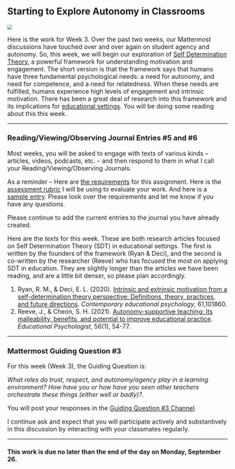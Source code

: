 ## Starting to Explore Autonomy in Classrooms

<img src="https://images.unsplash.com/photo-1455839717798-e304c6b75fee?ixlib=rb-1.2.1&ixid=MnwxMjA3fDB8MHxwaG90by1wYWdlfHx8fGVufDB8fHx8&auto=format&fit=crop&w=1171&q=80" style="zoom:67%;" />

Here is the work for Week 3. Over the past two weeks, our Mattermost discussions have touched over and over again on student agency and autonomy. So, this week, we will begin our exploration of [Self Determination Theory](https://selfdeterminationtheory.org), a powerful framework for understanding motivation and engagement. The short version is that the framework says that humans have three fundamental psychological needs: a need for autonomy, and need for competence, and a need for relatedness. When these needs are fulfilled, humans experience high levels of engagement and intrinsic motivation. There has been a great deal of research into this framework and its implications for [educational settings](https://selfdeterminationtheory.org/topics/application-education/). You will be doing some reading about this this week.

***

### Reading/Viewing/Observing Journal Entries #5 and #6

Most weeks, you will be asked to engage with texts of various kinds – articles, videos, podcasts, etc. – and then respond to them in what I call your Reading/Viewing/Observing Journals.

As a reminder – Here are [the requirements](https://docs.google.com/document/d/1FAeyqz-d2RzNeODOFpCVcJop_QO_4sRMwTKLnmu9dc0/edit?usp=sharing) for this assignment. Here is the [assessment rubric](https://docs.google.com/document/d/10VTcIZ45QV5yI3qUDu0mmr5uYkt0_G58xmG1lBfw6fM/edit?usp=sharing) I will be using to evaluate your work. And here is a [sample entry](https://docs.google.com/document/d/1dctBjmVVvoy56ybtY0oBsFRAFEKA_GgC1tJmzu082vg/edit?usp=sharing). Please look over the requirements and let me know if you have any questions.

Please continue to add the current entries to the journal you have already created.

Here are the  *texts* for this week. These are both research articles focused on Self Determination Theory (SDT) in educational settings. The first is written by the founders of the framework (Ryan & Deci), and the second is co-written by the researcher (Reeve) who has focused the most on applying SDT in education. They are slightly longer than the articles we have been reading, and are a little bit denser, so please plan accordingly.

1. Ryan, R. M., & Deci, E. L. (2020). [Intrinsic and extrinsic motivation from a self-determination theory perspective: Definitions, theory, practices, and future directions](https://selfdeterminationtheory.org/wp-content/uploads/2020/06/2020_RyanDeci_IntrinsicandExtrinsic.pdf). *Contemporary educational psychology*, 61,101860.
2. Reeve, J., & Cheon, S. H. (2021). [Autonomy-supportive teaching: Its malleability, benefits, and potential to improve educational practice](https://selfdeterminationtheory.org/wp-content/uploads/2021/05/2021_ReeveCheon_AutonomySupportive.pdf). *Educational Psychologist*, 56(1), 54-77.


***

### Mattermost Guiding Question #3

For this week (Week 3), the Guiding Question is: 

*What roles do trust, respect, and autonomy/agency play in a learning environment? How have you or how have you seen other teachers orchestrate these things (either well or badly)?.*

You will post your responses in the [Guiding Question #3 Channel](https://gardito-mattermost.us.reclaim.cloud/coursework/channels/guiding-question-3).

I continue ask and expect that you will participate actively and substantively in this discussion by interacting with your classmates regularly.

***

#### This work is due no later than the end of the day on Monday, September 26.
